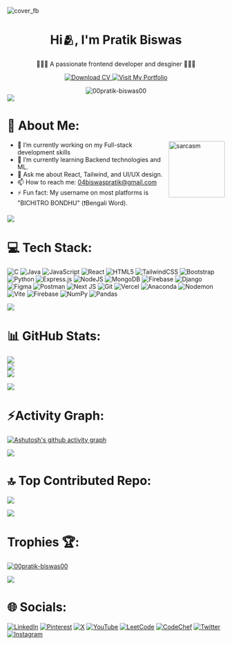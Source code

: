 <!--- cover image --->
![cover_fb](https://github.com/user-attachments/assets/d58270e3-27e0-4948-a853-0cdf6d708b7d)

<!--- name --->

<h1 align="center">Hi🫂, I'm Pratik Biswas</h1>
<p align="center">🧑🏻‍💻 A passionate frontend developer and desginer 🧑🏻‍💻</p>
<p align="center">

<div align="center">
  <a href="https://drive.google.com/drive/folders/1W-rVoNZdPrJ3tKklty-iBI4uzHhfrtJX">
    <img src="https://img.shields.io/badge/Download%20CV-%230077B5.svg?logo=googledrive&logoColor=white" alt="Download CV">
  </a>
  <a href="https://pratikbiswas-2004.web.app/">
    <img src="https://img.shields.io/badge/Visit%20My%20Portfolio-%230077B5.svg?logo=googlechrome&logoColor=white" alt="Visit My Portfolio">
  </a>
</p>
  <img src="https://komarev.com/ghpvc/?username=00pratik-biswas00&label=Profile%20views&color=0e75b6&style=flat" alt="00pratik-biswas00" /> 
</div>

<img src="https://user-images.githubusercontent.com/73097560/115834477-dbab4500-a447-11eb-908a-139a6edaec5c.gif">

<!--- about --->

# 💫 About Me:

<img align="right" alt="sarcasm" width="130" src="https://media.tenor.com/a9DAbtTbUsAAAAAj/thats-not-who-i-am-grady-smith.gi">

  <ul class="list-none p-0 m-0 text-left">
    <li>🔭 I’m currently working on my Full-stack development skills</li>
    <li>🌱 I’m currently learning Backend technologies and ML.</li>
    <li>💬 Ask me about React, Tailwind, and UI/UX design.</li>
    <li>📫 How to reach me: <a href="mailto:04biswaspratik@gmail.com" class="text-blue-500 underline">04biswaspratik@gmail.com</a></li>
    <li>⚡ Fun fact: My username on most platforms is "BICHITRO BONDHU" (❗Bengali Word).</li>
  </ul>

<img src="https://user-images.githubusercontent.com/73097560/115834477-dbab4500-a447-11eb-908a-139a6edaec5c.gif">

<!--- skills --->

# 💻 Tech Stack:
![C](https://img.shields.io/badge/c-%2300599C.svg?style=flat&logo=c&logoColor=white) ![Java](https://img.shields.io/badge/java-%23ED8B00.svg?style=flat&logo=openjdk&logoColor=white) ![JavaScript](https://img.shields.io/badge/javascript-%23323330.svg?style=flat&logo=javascript&logoColor=%23F7DF1E) ![React](https://img.shields.io/badge/react-%2320232a.svg?style=flat&logo=react&logoColor=%2361DAFB) ![HTML5](https://img.shields.io/badge/html5-%23E34F26.svg?style=flat&logo=html5&logoColor=white) ![TailwindCSS](https://img.shields.io/badge/tailwindcss-%2338B2AC.svg?style=flat&logo=tailwind-css&logoColor=white) ![Bootstrap](https://img.shields.io/badge/bootstrap-%238511FA.svg?style=flat&logo=bootstrap&logoColor=white) ![Python](https://img.shields.io/badge/python-3670A0?style=flat&logo=python&logoColor=ffdd54) ![Express.js](https://img.shields.io/badge/express.js-%23404d59.svg?style=flat&logo=express&logoColor=%2361DAFB) ![NodeJS](https://img.shields.io/badge/node.js-6DA55F?style=flat&logo=node.js&logoColor=white) ![MongoDB](https://img.shields.io/badge/MongoDB-%234ea94b.svg?style=flat&logo=mongodb&logoColor=white) ![Firebase](https://img.shields.io/badge/firebase-%23039BE5.svg?style=flat&logo=firebase) ![Django](https://img.shields.io/badge/django-%23092E20.svg?style=flat&logo=django&logoColor=white) ![Figma](https://img.shields.io/badge/figma-%23F24E1E.svg?style=flat&logo=figma&logoColor=white) ![Postman](https://img.shields.io/badge/Postman-FF6C37?style=flat&logo=postman&logoColor=white) ![Next JS](https://img.shields.io/badge/Next-black?style=flat&logo=next.js&logoColor=white) ![Git](https://img.shields.io/badge/git-%23F05033.svg?style=flat&logo=git&logoColor=white) ![Vercel](https://img.shields.io/badge/vercel-%23000000.svg?style=flat&logo=vercel&logoColor=white) ![Anaconda](https://img.shields.io/badge/Anaconda-%2344A833.svg?style=flat&logo=anaconda&logoColor=white) ![Nodemon](https://img.shields.io/badge/NODEMON-%23323330.svg?style=flat&logo=nodemon&logoColor=%BBDEAD) ![Vite](https://img.shields.io/badge/vite-%23646CFF.svg?style=flat&logo=vite&logoColor=white) ![Firebase](https://img.shields.io/badge/firebase-a08021?style=flat&logo=firebase&logoColor=ffcd34) ![NumPy](https://img.shields.io/badge/numpy-%23013243.svg?style=flat&logo=numpy&logoColor=white) ![Pandas](https://img.shields.io/badge/pandas-%23150458.svg?style=flat&logo=pandas&logoColor=white) 

<img src="https://user-images.githubusercontent.com/73097560/115834477-dbab4500-a447-11eb-908a-139a6edaec5c.gif">

<!--- github stats --->

# 📊 GitHub Stats:
![](https://github-readme-stats.vercel.app/api?username=00Pratik-Biswas00&theme=dark&hide_border=false&include_all_commits=true&count_private=false)<br/>
![](https://github-readme-streak-stats.herokuapp.com/?user=00Pratik-Biswas00&theme=dark&hide_border=false)<br/>
![](https://github-readme-stats.vercel.app/api/top-langs/?username=00Pratik-Biswas00&theme=dark&hide_border=false&include_all_commits=true&count_private=false&layout=compact)

<img src="https://user-images.githubusercontent.com/73097560/115834477-dbab4500-a447-11eb-908a-139a6edaec5c.gif">

<!--- activity graph --->

# ⚡Activity Graph:

[![Ashutosh's github activity graph](https://github-readme-activity-graph.vercel.app/graph?username=00Pratik-Biswas00&bg_color=000000&color=ffffff&line=00ffff&point=00a89d&area=true&hide_border=true)](https://github.com/ashutosh00710/github-readme-activity-graph)

<img src="https://user-images.githubusercontent.com/73097560/115834477-dbab4500-a447-11eb-908a-139a6edaec5c.gif">

<!--- top contributed repo --->

# 🔝 Top Contributed Repo:
![](https://github-contributor-stats.vercel.app/api?username=00Pratik-Biswas00&limit=5&theme=dark&combine_all_yearly_contributions=true)

<img src="https://user-images.githubusercontent.com/73097560/115834477-dbab4500-a447-11eb-908a-139a6edaec5c.gif">

<!---  profile views and trophies --->

# Trophies 🏆:

<!--- <p align="left"> <img src="https://komarev.com/ghpvc/?username=00pratik-biswas00&label=Profile%20views&color=0e75b6&style=flat" alt="00pratik-biswas00" /> </p> --->

<p align="left"> <a href="https://github.com/ryo-ma/github-profile-trophy"><img src="https://github-profile-trophy.vercel.app/?username=00pratik-biswas00" alt="00pratik-biswas00" /></a> </p>

<img src="https://user-images.githubusercontent.com/73097560/115834477-dbab4500-a447-11eb-908a-139a6edaec5c.gif">

<!--- socials --->

# 🌐 Socials:
[![LinkedIn](https://img.shields.io/badge/LinkedIn-%230077B5.svg?logo=linkedin&logoColor=white)](https://linkedin.com/in/pratik-biswas-511812223)
[![Pinterest](https://img.shields.io/badge/Pinterest-%23E60023.svg?logo=Pinterest&logoColor=white)](https://pinterest.com/Pratik_Biswas)
[![X](https://img.shields.io/badge/X-black.svg?logo=X&logoColor=white)](https://x.com/_pratik_biswas_)
[![YouTube](https://img.shields.io/badge/YouTube-%23FF0000.svg?logo=YouTube&logoColor=white)](https://youtube.com/@pratikbiswas8859)
[![LeetCode](https://img.shields.io/badge/LeetCode-%2300bdb7.svg?logo=leetcode&logoColor=white)](https://leetcode.com/pratik_biswas)
[![CodeChef](https://img.shields.io/badge/CodeChef-%235B4638.svg?logo=codechef&logoColor=white)](https://www.codechef.com/users/pratik_biswas)
[![Twitter](https://img.shields.io/badge/Twitter-%231DA1F2.svg?logo=twitter&logoColor=white)](https://twitter.com/_pratik_biswas_)
[![Instagram](https://img.shields.io/badge/Instagram-%23E4405F.svg?logo=instagram&logoColor=white)](https://instagram.com/_.pratik._.biswas._)
